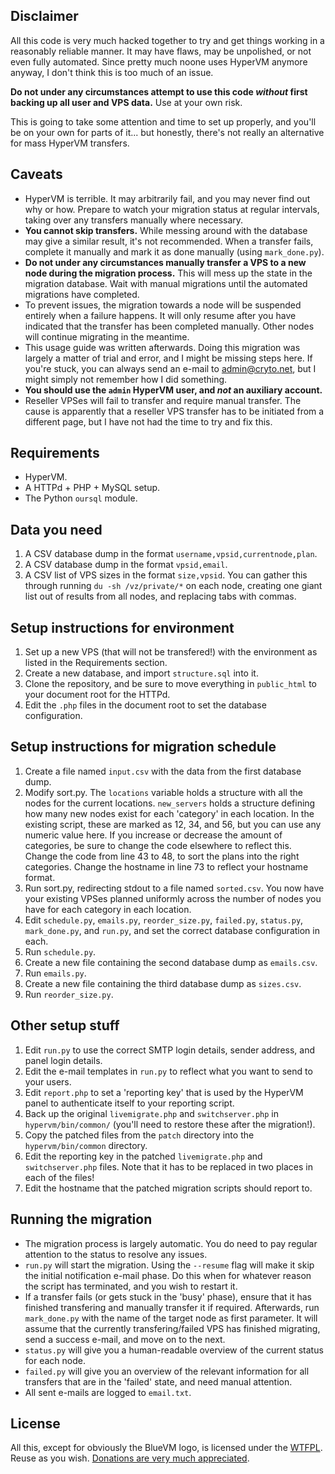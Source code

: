 ## Disclaimer

All this code is very much hacked together to try and get things working in a reasonably reliable manner. It may have flaws, may be unpolished, or not even fully automated. Since pretty much noone uses HyperVM anymore anyway, I don't think this is too much of an issue.

**Do not under any circumstances attempt to use this code *without* first backing up all user and VPS data.** Use at your own risk.

This is going to take some attention and time to set up properly, and you'll be on your own for parts of it... but honestly, there's not really an alternative for mass HyperVM transfers.

## Caveats

* HyperVM is terrible. It may arbitrarily fail, and you may never find out why or how. Prepare to watch your migration status at regular intervals, taking over any transfers manually where necessary.
* **You cannot skip transfers.** While messing around with the database may give a similar result, it's not recommended. When a transfer fails, complete it manually and mark it as done manually (using `mark_done.py`).
* **Do not under any circumstances manually transfer a VPS to a new node during the migration process.** This will mess up the state in the migration database. Wait with manual migrations until the automated migrations have completed.
* To prevent issues, the migration towards a node will be suspended entirely when a failure happens. It will only resume after you have indicated that the transfer has been completed manually. Other nodes will continue migrating in the meantime.
* This usage guide was written afterwards. Doing this migration was largely a matter of trial and error, and I might be missing steps here. If you're stuck, you can always send an e-mail to admin@cryto.net, but I might simply not remember how I did something.
* **You should use the `admin` HyperVM user, and *not* an auxiliary account.**
* Reseller VPSes will fail to transfer and require manual transfer. The cause is apparently that a reseller VPS transfer has to be initiated from a different page, but I have not had the time to try and fix this.

## Requirements

* HyperVM.
* A HTTPd + PHP + MySQL setup.
* The Python `oursql` module.

## Data you need

1. A CSV database dump in the format `username,vpsid,currentnode,plan`.
2. A CSV database dump in the format `vpsid,email`.
3. A CSV list of VPS sizes in the format `size,vpsid`. You can gather this through running `du -sh /vz/private/*` on each node, creating one giant list out of results from all nodes, and replacing tabs with commas.

## Setup instructions for environment

1. Set up a new VPS (that will not be transfered!) with the environment as listed in the Requirements section.
2. Create a new database, and import `structure.sql` into it.
3. Clone the repository, and be sure to move everything in `public_html` to your document root for the HTTPd.
4. Edit the `.php` files in the document root to set the database configuration.

## Setup instructions for migration schedule

1. Create a file named `input.csv` with the data from the first database dump.
2. Modify sort.py. The `locations` variable holds a structure with all the nodes for the current locations. `new_servers` holds a structure defining how many new nodes exist for each 'category' in each location. In the existing script, these are marked as 12, 34, and 56, but you can use any numeric value here. If you increase or decrease the amount of categories, be sure to change the code elsewhere to reflect this. Change the code from line 43 to 48, to sort the plans into the right categories. Change the hostname in line 73 to reflect your hostname format.
3. Run sort.py, redirecting stdout to a file named `sorted.csv`. You now have your existing VPSes planned uniformly across the number of nodes you have for each category in each location.
4. Edit `schedule.py`, `emails.py`, `reorder_size.py`, `failed.py`, `status.py`, `mark_done.py`, and `run.py`, and set the correct database configuration in each.
5. Run `schedule.py`.
6. Create a new file containing the second database dump as `emails.csv`.
7. Run `emails.py`.
8. Create a new file containing the third database dump as `sizes.csv`.
9. Run `reorder_size.py`.

## Other setup stuff

1. Edit `run.py` to use the correct SMTP login details, sender address, and panel login details.
2. Edit the e-mail templates in `run.py` to reflect what you want to send to your users.
3. Edit `report.php` to set a 'reporting key' that is used by the HyperVM panel to authenticate itself to your reporting script.
4. Back up the original `livemigrate.php` and `switchserver.php` in `hypervm/bin/common/` (you'll need to restore these after the migration!).
5. Copy the patched files from the `patch` directory into the `hypervm/bin/common` directory.
6. Edit the reporting key in the patched `livemigrate.php` and `switchserver.php` files. Note that it has to be replaced in two places in each of the files!
7. Edit the hostname that the patched migration scripts should report to.

## Running the migration

* The migration process is largely automatic. You do need to pay regular attention to the status to resolve any issues.
* `run.py` will start the migration. Using the `--resume` flag will make it skip the initial notification e-mail phase. Do this when for whatever reason the script has terminated, and you wish to restart it.
* If a transfer fails (or gets stuck in the 'busy' phase), ensure that it has finished transfering and manually transfer it if required. Afterwards, run `mark_done.py` with the name of the target node as first parameter. It will assume that the currently transfering/failed VPS has finished migrating, send a success e-mail, and move on to the next.
* `status.py` will give you a human-readable overview of the current status for each node.
* `failed.py` will give you an overview of the relevant information for all transfers that are in the 'failed' state, and need manual attention.
* All sent e-mails are logged to `email.txt`.

## License

All this, except for obviously the BlueVM logo, is licensed under the [WTFPL](http://wtfpl.net/). Reuse as you wish. [Donations are very much appreciated](http://cryto.net/~joepie91/donate.html).
